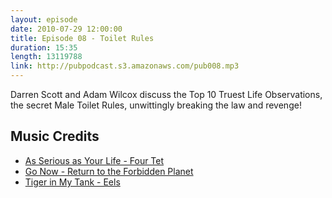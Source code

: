 ```yaml
---
layout: episode
date: 2010-07-29 12:00:00
title: Episode 08 - Toilet Rules
duration: 15:35
length: 13119788
link: http://pubpodcast.s3.amazonaws.com/pub008.mp3
---
```


Darren Scott and Adam Wilcox discuss the Top 10 Truest Life Observations, the secret Male Toilet Rules, unwittingly breaking the law and revenge!

## Music Credits

- [As Serious as Your Life - Four Tet](http://itunes.apple.com/gb/album/as-serious-as-your-life/id308893811?i=308893948)
- [Go Now - Return to the Forbidden Planet](http://itunes.apple.com/gb/album/go-now/id277949156?i=277949491)
- [Tiger in My Tank - Eels](http://itunes.apple.com/gb/album/tiger-in-my-tank/id14288231?i=14288257)